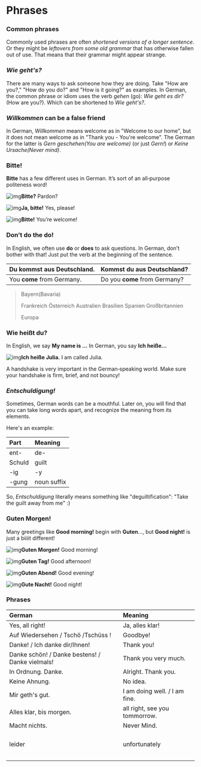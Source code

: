 # Phrases



### Common phrases

Commonly used phrases are often _shortened versions of a longer sentence_. Or they might be _leftovers from some old grammar_ that has otherwise fallen out of use. That means that their grammar might appear strange.

### _Wie geht's?_

There are many ways to ask someone how they are doing. Take "How are you?," "How do you do?" and "How is it going?" as examples. In German, the common phrase or idiom uses the verb _gehen_ \(go\): _Wie geht es dir?_ \(How are you?\). Which can be shortened to _Wie geht's?_.

### _Willkommen_ can be a false friend

In German, _Willkommen_ means welcome as in "Welcome to our home", but it does not mean welcome as in "Thank you - You're welcome". The German for the latter is _Gern geschehen\(You are welcome\)_ \(or just _Gern!_\) or _Keine Ursache\(Never mind\)_.

### **Bitte!**

**Bitte** has a few different uses in German. It’s sort of an all‑purpose politeness word!

![img](https://d1btvuu4dwu627.cloudfront.net/0aee74d9667a0d5f596cd1cfd2872345/5fdaa11c8f65b438f143353bc59943e1/images/c0ac0501cee442709cb7a76b4c15a740.svg)**Bitte?** Pardon?

![img](https://d1btvuu4dwu627.cloudfront.net/0aee74d9667a0d5f596cd1cfd2872345/5fdaa11c8f65b438f143353bc59943e1/images/dc7ebf213a2d41ceba1b36b52e6c823c.svg)**Ja, bitte!** Yes, please!

![img](https://d1btvuu4dwu627.cloudfront.net/0aee74d9667a0d5f596cd1cfd2872345/5fdaa11c8f65b438f143353bc59943e1/images/04f4a4d91b2e411eb67adea0d6a17f8c.svg)**Bitte!** You’re welcome!

### **Don’t do the do!**

In English, we often use **do** or **does** to ask questions. In German, don’t bother with that! Just put the verb at the beginning of the sentence.

| **Du** **kommst** **aus Deutschland.** | **Kommst** **du aus Deutschland?** |
| :--- | :--- |
| You **come** from Germany. | Do you **come** from Germany? |

> Bayern\(Bavaria\)
>
> Frankreich Österreich Australien Brasilien Spanien Großbritannien
>
> Europa

### **Wie heißt du?**

In English, we say **My name is ...** In German, you say **Ich heiße...**

![img](https://d1btvuu4dwu627.cloudfront.net/0aee74d9667a0d5f596cd1cfd2872345/795753c688ada389812d01b67494fd5b/images/7a14a59cd144478abc6e9e23afb1e043.svg)**Ich heiße Julia.** I am called Julia.

 A handshake is very important in the German‑speaking world. Make sure your handshake is firm, brief, and not bouncy!

### _Entschuldigung!_

Sometimes, German words can be a mouthful. Later on, you will find that you can take long words apart, and recognize the meaning from its elements.

Here's an example:

| Part | Meaning |
| :--- | :--- |
| ent- | de- |
| Schuld | guilt |
| -ig | -y |
| -gung | noun suffix |

So, _Entschuldigung_ literally means something like "deguiltification": "Take the guilt away from me" :\)

### **Guten Morgen!**

Many greetings like **Good morning!** begin with **Guten**..., but **Good night!** is just a biiiit different!

![img](https://d1btvuu4dwu627.cloudfront.net/0aee74d9667a0d5f596cd1cfd2872345/5fdaa11c8f65b438f143353bc59943e1/images/8ae13570aecf4f6dbf3243aaaa672506.svg)**Guten Morgen!** Good morning!

![img](https://d1btvuu4dwu627.cloudfront.net/0aee74d9667a0d5f596cd1cfd2872345/5fdaa11c8f65b438f143353bc59943e1/images/832d74afee9841888806547cf9483524.svg)**Guten Tag!** Good afternoon!

![img](https://d1btvuu4dwu627.cloudfront.net/0aee74d9667a0d5f596cd1cfd2872345/5fdaa11c8f65b438f143353bc59943e1/images/f480d26c96914853bec73c9007db5fa9.svg)**Guten Abend!** Good evening!

![img](https://d1btvuu4dwu627.cloudfront.net/0aee74d9667a0d5f596cd1cfd2872345/5fdaa11c8f65b438f143353bc59943e1/images/363d9ee6039b42da9b59fa6fe21d0f7f.svg)**Gute Nacht!** Good night!

### Phrases

| German | Meaning |
| :--- | :--- |
| Yes, all right! | Ja, alles klar! |
| Auf Wiedersehen / Tschö /Tschüss ! | Goodbye! |
| Danke! / Ich danke dir/Ihnen! | Thank you! |
| Danke schön! / Danke bestens! / Danke vielmals! | Thank you very much. |
| In Ordnung. Danke. | Alright. Thank you. |
| Keine Ahnung. | No idea. |
| Mir geth's gut. | I am doing well. / I am fine. |
| Alles klar, bis morgen. | all right, see you tommorrow. |
| Macht nichts. | Never Mind. |
|  |  |
|  |  |
|  |  |
|  |  |
| leider | unfortunately |
|  |  |
|  |  |
|  |  |
|  |  |
|  |  |

